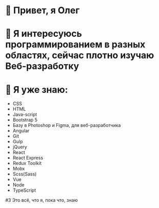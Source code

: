 # 👋 Привет, я Олег
# 👀 Я интересуюсь программированием в разных областях, сейчас плотно изучаю Веб-разработку
# 🌱 Я уже знаю:
* CSS
* HTML
* Java-script
* Bootstrap 5
* Базу в Photoshop и Figma, для веб-разработчика
* Angular
* Git
* Gulp
* jQuery
* React
* React Express
* Redux Toolkit
* Mobx
* Scss(Sass)
* Vue
* Node
* TypeScript

#3 Это всё, что я, пока что, знаю
